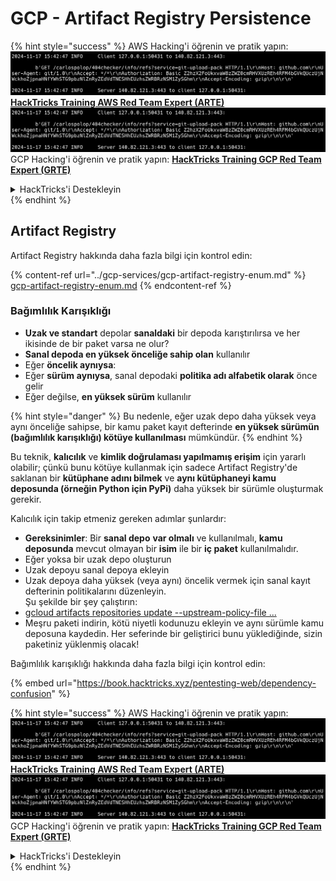 # GCP - Artifact Registry Persistence

{% hint style="success" %}
AWS Hacking'i öğrenin ve pratik yapın:<img src="../../../.gitbook/assets/image (1).png" alt="" data-size="line">[**HackTricks Training AWS Red Team Expert (ARTE)**](https://training.hacktricks.xyz/courses/arte)<img src="../../../.gitbook/assets/image (1).png" alt="" data-size="line">\
GCP Hacking'i öğrenin ve pratik yapın: <img src="../../../.gitbook/assets/image (2).png" alt="" data-size="line">[**HackTricks Training GCP Red Team Expert (GRTE)**<img src="../../../.gitbook/assets/image (2).png" alt="" data-size="line">](https://training.hacktricks.xyz/courses/grte)

<details>

<summary>HackTricks'i Destekleyin</summary>

* [**abonelik planlarını**](https://github.com/sponsors/carlospolop) kontrol edin!
* **💬 [**Discord grubuna**](https://discord.gg/hRep4RUj7f) veya [**telegram grubuna**](https://t.me/peass) katılın ya da **Twitter**'da **bizi takip edin** 🐦 [**@hacktricks\_live**](https://twitter.com/hacktricks\_live)**.**
* **Hacking ipuçlarını paylaşmak için** [**HackTricks**](https://github.com/carlospolop/hacktricks) ve [**HackTricks Cloud**](https://github.com/carlospolop/hacktricks-cloud) github reposuna PR gönderin.

</details>
{% endhint %}

## Artifact Registry

Artifact Registry hakkında daha fazla bilgi için kontrol edin:

{% content-ref url="../gcp-services/gcp-artifact-registry-enum.md" %}
[gcp-artifact-registry-enum.md](../gcp-services/gcp-artifact-registry-enum.md)
{% endcontent-ref %}

### Bağımlılık Karışıklığı

* **Uzak ve standart** depolar **sanaldaki** bir depoda karıştırılırsa ve her ikisinde de bir paket varsa ne olur?
* **Sanal depoda en yüksek önceliğe sahip olan** kullanılır
* Eğer **öncelik aynıysa**:
* Eğer **sürüm** **aynıysa**, sanal depodaki **politika adı alfabetik olarak** önce gelir
* Eğer değilse, **en yüksek sürüm** kullanılır

{% hint style="danger" %}
Bu nedenle, eğer uzak depo daha yüksek veya aynı önceliğe sahipse, bir kamu paket kayıt defterinde **en yüksek sürümün (bağımlılık karışıklığı) kötüye kullanılması** mümkündür.
{% endhint %}

Bu teknik, **kalıcılık** ve **kimlik doğrulaması yapılmamış erişim** için yararlı olabilir; çünkü bunu kötüye kullanmak için sadece Artifact Registry'de saklanan bir **kütüphane adını bilmek** ve **aynı kütüphaneyi kamu deposunda (örneğin Python için PyPi)** daha yüksek bir sürümle oluşturmak gerekir.

Kalıcılık için takip etmeniz gereken adımlar şunlardır:

* **Gereksinimler**: Bir **sanal depo** **var olmalı** ve kullanılmalı, **kamu deposunda** mevcut olmayan bir **isim** ile bir **iç paket** kullanılmalıdır.
* Eğer yoksa bir uzak depo oluşturun
* Uzak depoyu sanal depoya ekleyin
* Uzak depoya daha yüksek (veya aynı) öncelik vermek için sanal kayıt defterinin politikalarını düzenleyin.\
Şu şekilde bir şey çalıştırın:
* [gcloud artifacts repositories update --upstream-policy-file ...](https://cloud.google.com/sdk/gcloud/reference/artifacts/repositories/update#--upstream-policy-file)
* Meşru paketi indirin, kötü niyetli kodunuzu ekleyin ve aynı sürümle kamu deposuna kaydedin. Her seferinde bir geliştirici bunu yüklediğinde, sizin paketiniz yüklenmiş olacak!

Bağımlılık karışıklığı hakkında daha fazla bilgi için kontrol edin:

{% embed url="https://book.hacktricks.xyz/pentesting-web/dependency-confusion" %}

{% hint style="success" %}
AWS Hacking'i öğrenin ve pratik yapın:<img src="../../../.gitbook/assets/image (1).png" alt="" data-size="line">[**HackTricks Training AWS Red Team Expert (ARTE)**](https://training.hacktricks.xyz/courses/arte)<img src="../../../.gitbook/assets/image (1).png" alt="" data-size="line">\
GCP Hacking'i öğrenin ve pratik yapın: <img src="../../../.gitbook/assets/image (2).png" alt="" data-size="line">[**HackTricks Training GCP Red Team Expert (GRTE)**<img src="../../../.gitbook/assets/image (2).png" alt="" data-size="line">](https://training.hacktricks.xyz/courses/grte)

<details>

<summary>HackTricks'i Destekleyin</summary>

* [**abonelik planlarını**](https://github.com/sponsors/carlospolop) kontrol edin!
* **💬 [**Discord grubuna**](https://discord.gg/hRep4RUj7f) veya [**telegram grubuna**](https://t.me/peass) katılın ya da **Twitter**'da **bizi takip edin** 🐦 [**@hacktricks\_live**](https://twitter.com/hacktricks\_live)**.**
* **Hacking ipuçlarını paylaşmak için** [**HackTricks**](https://github.com/carlospolop/hacktricks) ve [**HackTricks Cloud**](https://github.com/carlospolop/hacktricks-cloud) github reposuna PR gönderin.

</details>
{% endhint %}
